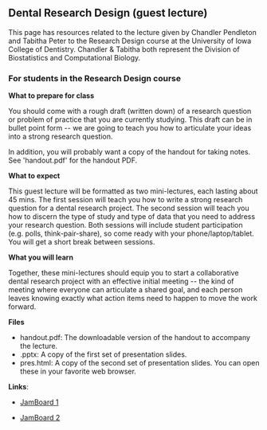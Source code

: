 ## Dental Research Design (guest lecture)

This page has resources related to the lecture given by Chandler Pendleton and Tabitha Peter to the Research Design course at the University of Iowa College of Dentistry. Chandler & Tabitha both represent the Division of Biostatistics and Computational Biology. 

### For students in the Research Design course

**What to prepare for class**

 You should come with a rough draft (written down) of a research question or problem of practice that you are currently studying. This draft can be in bullet point form -- we are going to teach you how to articulate your ideas into a strong research question. 

 In addition, you will probably want a copy of the handout for taking notes. See 'handout.pdf' for the handout PDF. 

**What to expect**

 This guest lecture will be formatted as two mini-lectures, each lasting about 45 mins. The first session will teach you how to write a strong research question for a dental research project. The second session will teach you how to discern the type of study and type of data that you need to address your research question. Both sessions will include student participation (e.g. polls, think-pair-share), so come ready with your phone/laptop/tablet. You will get a short break between sessions.


**What you will learn**

Together, these mini-lectures should equip you to start a collaborative dental research project with an effective initial meeting -- the kind of meeting where everyone can articulate a shared goal, and each person leaves knowing exactly what action items need to happen to move the work forward. 


**Files**

* handout.pdf: The downloadable version of the handout to accompany the lecture. 
* .pptx: A copy of the first set of presentation slides.
* pres.html: A copy of the second set of presentation slides. You can open these in your favorite web browser. 


**Links**: 

- [JamBoard 1](https://jamboard.google.com/d/1GHcvZYgNg8tCornVbLoDDVytU8wTtwlPle8pzKrrl1Y/edit?usp=sharing)

- [JamBoard 2](https://jamboard.google.com/d/1xzgB6oeJRoYAKr1Otqpn3w810reZaM2keMO6jeQnY1s/edit?usp=sharing)